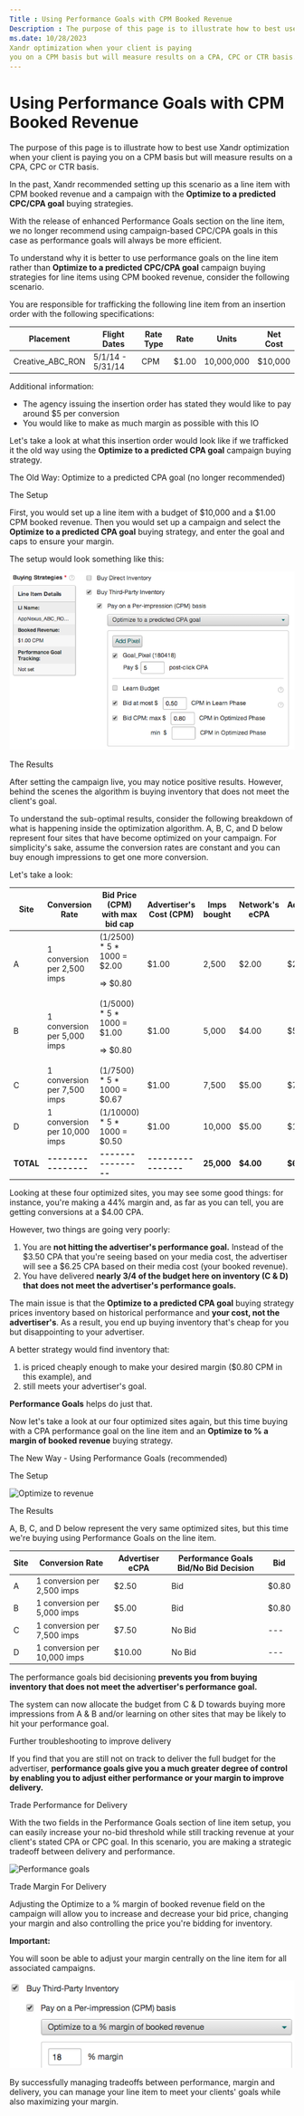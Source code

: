 ```yaml
---
Title : Using Performance Goals with CPM Booked Revenue
Description : The purpose of this page is to illustrate how to best use
ms.date: 10/28/2023
Xandr optimization when your client is paying
you on a CPM basis but will measure results on a CPA, CPC or CTR basis.
---
```



# Using Performance Goals with CPM Booked Revenue



The purpose of this page is to illustrate how to best use
Xandr optimization when your client is paying
you on a CPM basis but will measure results on a CPA, CPC or CTR basis.

In the past, Xandr recommended setting up this
scenario as a line item with CPM booked revenue and a campaign with the
**Optimize to a predicted CPC/CPA goal** buying strategies.

With the release of enhanced Performance Goals section on the line item,
we no longer recommend using campaign-based CPC/CPA goals in this case
as performance goals will always be more efficient.

To understand why it is better to use performance goals on the line item
rather than **Optimize to a predicted CPC/CPA goal** campaign buying
strategies for line items using CPM booked revenue, consider the
following scenario.

You are responsible for trafficking the following line item from an
insertion order with the following specifications:

<table class="table">
<thead class="thead">
<tr class="header row">
<th id="ID-00001475__entry__1" class="entry">Placement</th>
<th id="ID-00001475__entry__2" class="entry">Flight Dates</th>
<th id="ID-00001475__entry__3" class="entry">Rate Type</th>
<th id="ID-00001475__entry__4" class="entry">Rate</th>
<th id="ID-00001475__entry__5" class="entry">Units</th>
<th id="ID-00001475__entry__6" class="entry">Net Cost</th>
</tr>
</thead>
<tbody class="tbody">
<tr class="odd row">
<td class="entry" headers="ID-00001475__entry__1">Creative_ABC_RON</td>
<td class="entry" headers="ID-00001475__entry__2">5/1/14 - 5/31/14</td>
<td class="entry" headers="ID-00001475__entry__3">CPM</td>
<td class="entry" headers="ID-00001475__entry__4">$1.00</td>
<td class="entry" headers="ID-00001475__entry__5">10,000,000</td>
<td class="entry" headers="ID-00001475__entry__6">$10,000</td>
</tr>
</tbody>
</table>

Additional information:

- The agency issuing the insertion order has stated they would like to
  pay around $5 per conversion
- You would like to make as much margin as possible with this IO

Let's take a look at what this insertion order would look like if we
trafficked it the old way using the **Optimize to a predicted CPA goal**
campaign buying strategy.

The Old Way: Optimize to a predicted CPA goal (no longer recommended)

The Setup

First, you would set up a line item with a budget of $10,000 and a $1.00
CPM booked revenue. Then you would set up a campaign and select the
**Optimize to a predicted CPA goal** buying strategy, and enter the goal
and caps to ensure your margin.

The setup would look something like this:

![Optimize to CPA](media/optimize-to-cpa.png)


The Results

After setting the campaign live, you may notice positive results.
However, behind the scenes the algorithm is buying inventory that does
not meet the client's goal.

To understand the sub-optimal results, consider the following breakdown
of what is happening inside the optimization algorithm. A, B, C, and D
below represent four sites that have become optimized on your campaign.
For simplicity's sake, assume the conversion rates are constant and you
can buy enough impressions to get one more conversion.

Let's take a look:

<table class="table">
<thead class="thead">
<tr class="header row">
<th id="ID-00001475__entry__13" class="entry">Site</th>
<th id="ID-00001475__entry__14" class="entry">Conversion Rate</th>
<th id="ID-00001475__entry__15" class="entry">Bid Price (CPM) with max
bid cap</th>
<th id="ID-00001475__entry__16" class="entry">Advertiser's Cost
(CPM)</th>
<th id="ID-00001475__entry__17" class="entry">Imps bought</th>
<th id="ID-00001475__entry__18" class="entry">Network's eCPA</th>
<th id="ID-00001475__entry__19" class="entry">Advertiser's eCPA</th>
</tr>
</thead>
<tbody class="tbody">
<tr class="odd row">
<td class="entry" headers="ID-00001475__entry__13">A</td>
<td class="entry" headers="ID-00001475__entry__14">1 conversion per
2,500 imps</td>
<td class="entry" headers="ID-00001475__entry__15">(1/2500) * 5 * 1000 =
$2.00
<p>=&gt; $0.80</p></td>
<td class="entry" headers="ID-00001475__entry__16">$1.00</td>
<td class="entry" headers="ID-00001475__entry__17">2,500</td>
<td class="entry" headers="ID-00001475__entry__18">$2.00</td>
<td class="entry" headers="ID-00001475__entry__19">$2.50</td>
</tr>
<tr class="even row">
<td class="entry" headers="ID-00001475__entry__13">B</td>
<td class="entry" headers="ID-00001475__entry__14">1 conversion per
5,000 imps</td>
<td class="entry" headers="ID-00001475__entry__15">(1/5000) * 5 * 1000 =
$1.00
<p>=&gt; $0.80</p></td>
<td class="entry" headers="ID-00001475__entry__16">$1.00</td>
<td class="entry" headers="ID-00001475__entry__17">5,000</td>
<td class="entry" headers="ID-00001475__entry__18">$4.00</td>
<td class="entry" headers="ID-00001475__entry__19">$5.00</td>
</tr>
<tr class="odd row">
<td class="entry" headers="ID-00001475__entry__13">C</td>
<td class="entry" headers="ID-00001475__entry__14">1 conversion per
7,500 imps</td>
<td class="entry" headers="ID-00001475__entry__15">(1/7500) * 5 * 1000 =
$0.67</td>
<td class="entry" headers="ID-00001475__entry__16">$1.00</td>
<td class="entry" headers="ID-00001475__entry__17">7,500</td>
<td class="entry" headers="ID-00001475__entry__18">$5.00</td>
<td class="entry" headers="ID-00001475__entry__19">$7.50</td>
</tr>
<tr class="even row">
<td class="entry" headers="ID-00001475__entry__13">D</td>
<td class="entry" headers="ID-00001475__entry__14">1 conversion per
10,000 imps</td>
<td class="entry" headers="ID-00001475__entry__15">(1/10000) * 5 * 1000
= $0.50</td>
<td class="entry" headers="ID-00001475__entry__16">$1.00</td>
<td class="entry" headers="ID-00001475__entry__17">10,000</td>
<td class="entry" headers="ID-00001475__entry__18">$5.00</td>
<td class="entry" headers="ID-00001475__entry__19">$10.00</td>
</tr>
<tr class="odd row">
<td class="entry"
headers="ID-00001475__entry__13"><strong>TOTAL</strong></td>
<td class="entry"
headers="ID-00001475__entry__14"><strong>----------------</strong></td>
<td class="entry"
headers="ID-00001475__entry__15"><strong>----------------</strong></td>
<td class="entry"
headers="ID-00001475__entry__16"><strong>----------------</strong></td>
<td class="entry"
headers="ID-00001475__entry__17"><strong>25,000</strong></td>
<td class="entry"
headers="ID-00001475__entry__18"><strong>$4.00</strong></td>
<td class="entry"
headers="ID-00001475__entry__19"><strong>$6.25</strong></td>
</tr>
</tbody>
</table>

Looking at these four optimized sites, you may see some good things: for
instance, you're making a 44% margin and, as far as you can tell, you
are getting conversions at a $4.00 CPA.

However, two things are going very poorly:

1.  You are **not hitting the advertiser's performance goal.** Instead
    of the $3.50 CPA that you're seeing based on your media cost, the
    advertiser will see a $6.25 CPA based on their media cost (your
    booked revenue).
2.  You have delivered **nearly 3/4 of the budget here on inventory (C
    & D) that does not meet the advertiser's performance goals.**

The main issue is that the **Optimize to a predicted CPA goal** buying
strategy prices inventory based on historical performance and **your
cost, not the advertiser's**. As a result, you end up buying inventory
that's cheap for you but disappointing to your advertiser.

A better strategy would find inventory that:

1.  is priced cheaply enough to make your desired margin ($0.80 CPM in
    this example), and
2.  still meets your advertiser's goal.

**Performance Goals** helps do just that.

Now let's take a look at our four optimized sites again, but this time
buying with a CPA performance goal on the line item and an **Optimize to
% a margin of booked revenue** buying strategy.

The New Way - Using Performance Goals (recommended)

The Setup

![Optimize to revenue](media/optimize-to-revenue.png)


The Results

A, B, C, and D below represent the very same optimized sites, but this
time we're buying using Performance Goals on the line item.

<table class="table">
<thead class="thead">
<tr class="header row">
<th id="ID-00001475__entry__55" class="entry">Site</th>
<th id="ID-00001475__entry__56" class="entry">Conversion Rate</th>
<th id="ID-00001475__entry__57" class="entry">Advertiser eCPA</th>
<th id="ID-00001475__entry__58" class="entry">Performance Goals Bid/No
Bid Decision</th>
<th id="ID-00001475__entry__59" class="entry">Bid</th>
</tr>
</thead>
<tbody class="tbody">
<tr class="odd row">
<td class="entry" headers="ID-00001475__entry__55">A</td>
<td class="entry" headers="ID-00001475__entry__56">1 conversion per
2,500 imps</td>
<td class="entry" headers="ID-00001475__entry__57">$2.50</td>
<td class="entry" headers="ID-00001475__entry__58">Bid</td>
<td class="entry" headers="ID-00001475__entry__59">$0.80</td>
</tr>
<tr class="even row">
<td class="entry" headers="ID-00001475__entry__55">B</td>
<td class="entry" headers="ID-00001475__entry__56">1 conversion per
5,000 imps</td>
<td class="entry" headers="ID-00001475__entry__57">$5.00</td>
<td class="entry" headers="ID-00001475__entry__58">Bid</td>
<td class="entry" headers="ID-00001475__entry__59">$0.80</td>
</tr>
<tr class="odd row">
<td class="entry" headers="ID-00001475__entry__55">C</td>
<td class="entry" headers="ID-00001475__entry__56">1 conversion per
7,500 imps</td>
<td class="entry" headers="ID-00001475__entry__57">$7.50</td>
<td class="entry" headers="ID-00001475__entry__58">No Bid</td>
<td class="entry" headers="ID-00001475__entry__59">---</td>
</tr>
<tr class="even row">
<td class="entry" headers="ID-00001475__entry__55">D</td>
<td class="entry" headers="ID-00001475__entry__56">1 conversion per
10,000 imps</td>
<td class="entry" headers="ID-00001475__entry__57">$10.00</td>
<td class="entry" headers="ID-00001475__entry__58">No Bid</td>
<td class="entry" headers="ID-00001475__entry__59">---</td>
</tr>
</tbody>
</table>

The performance goals bid decisioning **prevents you from buying
inventory that does not meet the advertiser's performance goal.**

The system can now allocate the budget from C & D towards buying more
impressions from A & B and/or learning on other sites that may be likely
to hit your performance goal.

Further troubleshooting to improve delivery

If you find that you are still not on track to deliver the full budget
for the advertiser, **performance goals give you a much greater degree
of control by enabling you to adjust either performance or your margin
to improve** **delivery.**

Trade Performance for Delivery

With the two fields in the Performance Goals section of line item setup,
you can easily increase your no-bid threshold while still tracking
revenue at your client's stated CPA or CPC goal. In this scenario, you
are making a strategic tradeoff between delivery and performance.

![Performance goals](performance-goals.png)


Trade Margin For Delivery

Adjusting the Optimize to a % margin of
booked revenue field on the campaign will allow you to increase
and decrease your bid price, changing your margin and also controlling
the price you're bidding for inventory.



<b>Important:</b>

You will soon be able to adjust your margin centrally on the line item
for all associated campaigns.

![margin](media/margin.png)



By successfully managing tradeoffs between performance, margin and
delivery, you can manage your line item to meet your clients' goals
while also maximizing your margin.





